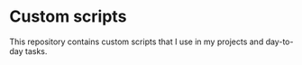 # Custom scripts

This repository contains custom scripts that I use in my projects and day-to-day tasks.
